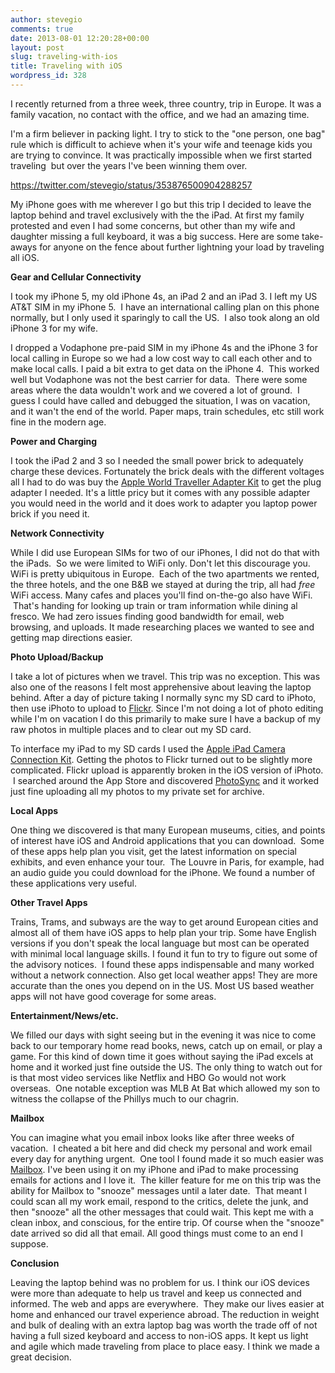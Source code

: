 ```yaml
---
author: stevegio
comments: true
date: 2013-08-01 12:20:28+00:00
layout: post
slug: traveling-with-ios
title: Traveling with iOS
wordpress_id: 328
---
```


I recently returned from a three week, three country, trip in Europe. It was a family vacation, no contact with the office, and we had an amazing time.

I'm a firm believer in packing light. I try to stick to the "one person, one bag" rule which is difficult to achieve when it's your wife and teenage kids you are trying to convince. It was practically impossible when we first started traveling  but over the years I've been winning them over.

https://twitter.com/stevegio/status/353876500904288257

My iPhone goes with me wherever I go but this trip I decided to leave the laptop behind and travel exclusively with the the iPad. At first my family protested and even I had some concerns, but other than my wife and daughter missing a full keyboard, it was a big success. Here are some take-aways for anyone on the fence about further lightning your load by traveling all iOS.

**Gear and Cellular Connectivity**

I took my iPhone 5, my old iPhone 4s, an iPad 2 and an iPad 3. I left my US AT&T SIM in my iPhone 5.  I have an international calling plan on this phone normally, but I only used it sparingly to call the US.  I also took along an old iPhone 3 for my wife.

I dropped a Vodaphone pre-paid SIM in my iPhone 4s and the iPhone 3 for local calling in Europe so we had a low cost way to call each other and to make local calls. I paid a bit extra to get data on the iPhone 4.  This worked well but Vodaphone was not the best carrier for data.  There were some areas where the data wouldn't work and we covered a lot of ground.  I guess I could have called and debugged the situation, I was on vacation, and it wan't the end of the world. Paper maps, train schedules, etc still work fine in the modern age.

**Power and Charging**

I took the iPad 2 and 3 so I needed the small power brick to adequately charge these devices. Fortunately the brick deals with the different voltages all I had to do was buy the [Apple World Traveller Adapter Kit](http://store.apple.com/us/product/MB974ZM/B/apple-world-travel-adapter-kit) to get the plug adapter I needed. It's a little pricy but it comes with any possible adapter you would need in the world and it does work to adapter you laptop power brick if you need it.

**Network Connectivity**

While I did use European SIMs for two of our iPhones, I did not do that with the iPads.  So we were limited to WiFi only. Don't let this discourage you. WiFi is pretty ubiquitous in Europe.  Each of the two apartments we rented, the three hotels, and the one B&B we stayed at during the trip, all had _free_ WiFi access. Many cafes and places you'll find on-the-go also have WiFi.  That's handing for looking up train or tram information while dining al fresco. We had zero issues finding good bandwidth for email, web browsing, and uploads. It made researching places we wanted to see and getting map directions easier.

**Photo Upload/Backup**

I take a lot of pictures when we travel. This trip was no exception. This was also one of the reasons I felt most apprehensive about leaving the laptop behind. After a day of picture taking I normally sync my SD card to iPhoto, then use iPhoto to upload to [Flickr](http://www.flickr.com). Since I'm not doing a lot of photo editing while I'm on vacation I do this primarily to make sure I have a backup of my raw photos in multiple places and to clear out my SD card.

To interface my iPad to my SD cards I used the [Apple iPad Camera Connection Kit](http://store.apple.com/us/product/MC531ZM/A/apple-ipad-camera-connection-kit). Getting the photos to Flickr turned out to be slightly more complicated. Flickr upload is apparently broken in the iOS version of iPhoto.  I searched around the App Store and discovered [PhotoSync](http://www.photosync-app.com) and it worked just fine uploading all my photos to my private set for archive.

**Local Apps**

One thing we discovered is that many European museums, cities, and points of interest have iOS and Android applications that you can download.  Some of these apps help plan you visit, get the latest information on special exhibits, and even enhance your tour.  The Louvre in Paris, for example, had an audio guide you could download for the iPhone. We found a number of these applications very useful.

**Other Travel Apps**

Trains, Trams, and subways are the way to get around European cities and almost all of them have iOS apps to help plan your trip. Some have English versions if you don't speak the local language but most can be operated with minimal local language skills. I found it fun to try to figure out some of the advisory notices.  I found these apps indispensable and many worked without a network connection. Also get local weather apps! They are more accurate than the ones you depend on in the US. Most US based weather apps will not have good coverage for some areas.

**Entertainment/News/etc.**

We filled our days with sight seeing but in the evening it was nice to come back to our temporary home read books, news, catch up on email, or play a game. For this kind of down time it goes without saying the iPad excels at home and it worked just fine outside the US. The only thing to watch out for is that most video services like Netflix and HBO Go would not work overseas.  One notable exception was MLB At Bat which allowed my son to witness the collapse of the Phillys much to our chagrin.

**Mailbox**

You can imagine what you email inbox looks like after three weeks of vacation.  I cheated a bit here and did check my personal and work email every day for anything urgent.  One tool I found made it so much easier was [Mailbox](http://www.mailboxapp.com). I've been using it on my iPhone and iPad to make processing emails for actions and I love it.  The killer feature for me on this trip was the ability for Mailbox to "snooze" messages until a later date.  That meant I could scan all my work email, respond to the critics, delete the junk, and then "snooze" all the other messages that could wait. This kept me with a clean inbox, and conscious, for the entire trip. Of course when the "snooze" date arrived so did all that email. All good things must come to an end I suppose.

**Conclusion**

Leaving the laptop behind was no problem for us. I think our iOS devices were more than adequate to help us travel and keep us connected and informed. The web and apps are everywhere.  They make our lives easier at home and enhanced our travel experience abroad. The reduction in weight and bulk of dealing with an extra laptop bag was worth the trade off of not having a full sized keyboard and access to non-iOS apps. It kept us light and agile which made traveling from place to place easy. I think we made a great decision.
